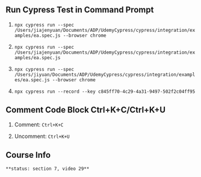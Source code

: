 ## Run Cypress Test in Command Prompt

1. 
    `npx cypress run --spec /Users/jiajenyuan/Documents/ADP/UdemyCypress/cypress/integration/examples/ea.spec.js --browser chrome`

2. 
    `npx cypress run --spec /Users/jiajenyuan/Documents/ADP/UdemyCypress/cypress/integration/examples/ea.spec.js`

3. 
    `npx cypress run --spec /Users/jiyuan/Documents/ADP/UdemyCypress/cypress/integration/examples/ea.spec.js --browser chrome`

4. 
    `npx cypress run --record --key c845ff70-4c29-4a31-9497-502f2c04ff95`

## Comment Code Block Ctrl+K+C/Ctrl+K+U
1. Comment: 
    `Ctrl+K+C`

2. Uncomment:
    `Ctrl+K+U`

## Course Info
    **status: section 7, video 29**
